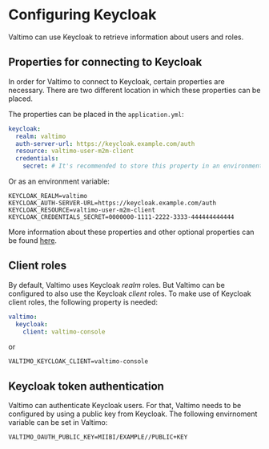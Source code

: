 # Configuring Keycloak

Valtimo can use Keycloak to retrieve information about users and roles.

## Properties for connecting to Keycloak

In order for Valtimo to connect to Keycloak, certain properties are necessary. There are two different location in
which these properties can be placed.

The properties can be placed in the `application.yml`:

```yaml
keycloak:
  realm: valtimo
  auth-server-url: https://keycloak.example.com/auth
  resource: valtimo-user-m2m-client
  credentials:
    secret: # It's recommended to store this property in an environment variable
```

Or as an environment variable:

```properties
KEYCLOAK_REALM=valtimo
KEYCLOAK_AUTH-SERVER-URL=https://keycloak.example.com/auth
KEYCLOAK_RESOURCE=valtimo-user-m2m-client
KEYCLOAK_CREDENTIALS_SECRET=0000000-1111-2222-3333-444444444444
```

More information about these properties and other optional properties can be
found [here](https://www.keycloak.org/docs/latest/securing_apps/#_java_adapter_config).

## Client roles

By default, Valtimo uses Keycloak _realm_ roles. But Valtimo can be configured to also use the Keycloak _client_ roles.
To make use of Keycloak client roles, the following property is needed:

```yaml
valtimo:
  keycloak:
    client: valtimo-console
```

or

```properties
VALTIMO_KEYCLOAK_CLIENT=valtimo-console
```

## Keycloak token authentication

Valtimo can authenticate Keycloak users. For that, Valtimo needs to be configured  by using a public key from Keycloak. The following envirnoment variable can be set in
Valtimo:

```properties
VALTIMO_OAUTH_PUBLIC_KEY=MIIBI/EXAMPLE//PUBLIC+KEY
```
